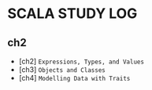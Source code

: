 # SCALA STUDY LOG

## ch2

- [ch2] `Expressions, Types, and Values`
- [ch3] `Objects and Classes`
- [ch4] `Modelling Data with Traits`

[2.0]: /book/EssentialScala/ch2/ch2.summary.md
[3.0]: /book/EssentialScala/ch3/ch3.summary.md
[4.0]: /book/EssentialScala/ch4/ch4.summary.md
